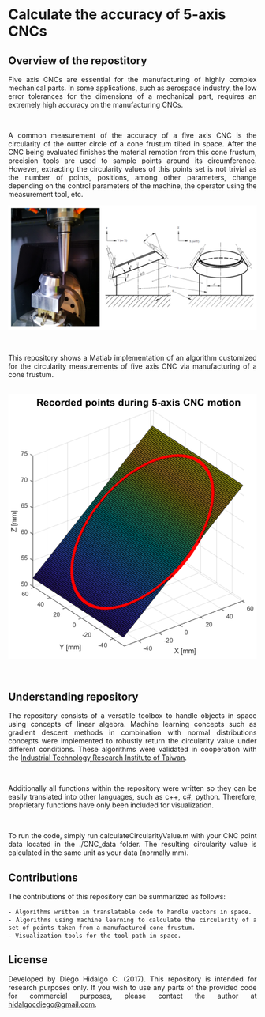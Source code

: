 # Calculate the accuracy of 5-axis CNCs

## Overview of the repostitory
<div align="justify">

Five axis CNCs are essential for the manufacturing of highly complex mechanical parts. In some applications, such as aerospace industry, the low error tolerances for the dimensions of a mechanical part, requires an extremely high accuracy on the manufacturing CNCs. 

<br />

A common measurement of the accuracy of a five axis CNC is the circularity of the outter circle of a cone frustum tilted in space. After the CNC being evaluated finishes the material remotion from this cone frustum, precision tools are used to sample points around its circumference. However, extracting the circularity values of this points set is not trivial as the number of points, positions, among other parameters, change depending on the control parameters of the machine, the operator using the measurement tool, etc. 
<br />
<p align="center">
   <img src="/Visualizations/Cone_milling.png" width="600" />
</p>
<br />

This repository shows a Matlab implementation of an algorithm customized for the circularity measurements of five axis CNC via manufacturing of a cone frustum.
<br />
<br /> 

<p align="center">
   <img src="/Visualizations/Circularity_plot.png" width="600" />
</p>

<br />

## Understanding repository

The repository consists of a versatile toolbox to handle objects in space using concepts of linear algebra. Machine learning concepts such as gradient descent methods in combination with normal distributions concepts were implemented to robustly return the circularity value under different conditions. These algorithms were validated in cooperation with the <a href="https://www.itri.org.tw/english/ListStyle.aspx?DisplayStyle=20&SiteID=1&MmmID=617731521661672477">Industrial Technology Research Institute of Taiwan</a>.

<br />

Additionally all functions within the repository were written so they can be easily translated into other languages, such as c++, c#, python. Therefore, proprietary functions have only been included for visualization.

<br />

To run the code, simply run calculateCircularityValue.m with your CNC point data located in the ./CNC_data folder. The resulting circularity value is calculated in the same unit as your data (normally mm).


## Contributions

The contributions of this repository can be summarized as follows:

```
- Algorithms written in translatable code to handle vectors in space.
- Algorithms using machine learning to calculate the circularity of a set of points taken from a manufactured cone frustum.
- Visualization tools for the tool path in space.
```

## License

Developed by Diego Hidalgo C. (2017). This repository is intended for research purposes only. If you wish to use any parts of the provided code for commercial purposes, please contact the author at hidalgocdiego@gmail.com.
